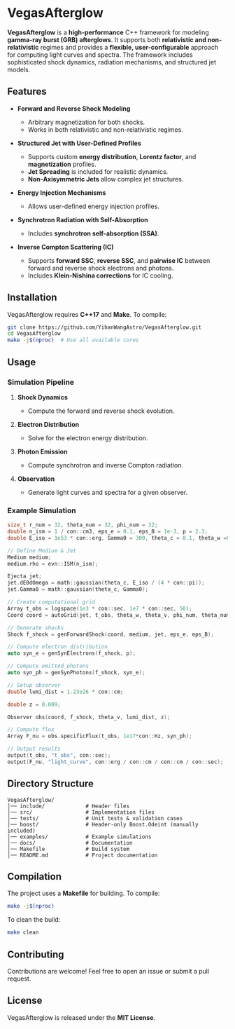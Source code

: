 # VegasAfterglow

**VegasAfterglow** is a **high-performance** C++ framework for modeling **gamma-ray burst (GRB) afterglows**. It supports both **relativistic and non-relativistic** regimes and provides a **flexible, user-configurable** approach for computing light curves and spectra. The framework includes sophisticated shock dynamics, radiation mechanisms, and structured jet models.

## Features

- **Forward and Reverse Shock Modeling**  
  - Arbitrary magnetization for both shocks.
  - Works in both relativistic and non-relativistic regimes.

- **Structured Jet with User-Defined Profiles**  
  - Supports custom **energy distribution**, **Lorentz factor**, and **magnetization** profiles.
  - **Jet Spreading** is included for realistic dynamics.
  - **Non-Axisymmetric Jets** allow complex jet structures.

- **Energy Injection Mechanisms**  
  - Allows user-defined energy injection profiles.

- **Synchrotron Radiation with Self-Absorption**  
  - Includes **synchrotron self-absorption (SSA)**.

- **Inverse Compton Scattering (IC)**  
  - Supports **forward SSC**, **reverse SSC**, and **pairwise IC** between forward and reverse shock electrons and photons.
  - Includes **Klein-Nishina corrections** for IC cooling.

## Installation

VegasAfterglow requires **C++17** and **Make**. To compile:

```sh
git clone https://github.com/YihanWangAstro/VegasAfterglow.git
cd VegasAfterglow
make -j$(nproc)  # Use all available cores
```

## Usage

### Simulation Pipeline

1. **Shock Dynamics**  
   - Compute the forward and reverse shock evolution.
   
2. **Electron Distribution**  
   - Solve for the electron energy distribution.

3. **Photon Emission**  
   - Compute synchrotron and inverse Compton radiation.

4. **Observation**  
   - Generate light curves and spectra for a given observer.

### Example Simulation

```cpp
size_t r_num = 32, theta_num = 32, phi_num = 32;
double n_ism = 1 / con::cm3, eps_e = 0.1, eps_B = 1e-3, p = 2.3;
double E_iso = 1e53 * con::erg, Gamma0 = 300, theta_c = 0.1, theta_w =0.6, theta_v = 0.2;

// Define Medium & Jet
Medium medium;
medium.rho = evn::ISM(n_ism);

Ejecta jet;
jet.dE0dOmega = math::gaussian(theta_c, E_iso / (4 * con::pi));
jet.Gamma0 = math::gaussian(theta_c, Gamma0);

// Create computational grid
Array t_obs = logspace(1e3 * con::sec, 1e7 * con::sec, 50);
Coord coord = autoGrid(jet, t_obs, theta_w, theta_v, phi_num, theta_num, r_num);

// Generate shocks
Shock f_shock = genForwardShock(coord, medium, jet, eps_e, eps_B);

// Compute electron distribution
auto syn_e = genSynElectrons(f_shock, p);

// Compute emitted photons
auto syn_ph = genSynPhotons(f_shock, syn_e);

// Setup observer
double lumi_dist = 1.23e26 * con::cm;

double z = 0.009;

Observer obs(coord, f_shock, theta_v, lumi_dist, z);

// Compute flux
Array F_nu = obs.specificFlux(t_obs, 1e17*con::Hz, syn_ph);

// Output results
output(t_obs, "t_obs", con::sec);
output(F_nu, "light_curve", con::erg / con::cm / con::cm / con::sec);

```

## Directory Structure

```
VegasAfterglow/
│── include/             # Header files
│── src/                 # Implementation files
│── tests/               # Unit tests & validation cases
│── boost/               # Header-only Boost.Odeint (manually included)
│── examples/            # Example simulations
│── docs/                # Documentation
│── Makefile             # Build system
│── README.md            # Project documentation
```

## Compilation

The project uses a **Makefile** for building. To compile:

```sh
make -j$(nproc)
```

To clean the build:

```sh
make clean
```

## Contributing

Contributions are welcome! Feel free to open an issue or submit a pull request.

## License

VegasAfterglow is released under the **MIT License**.
